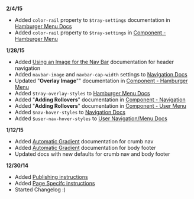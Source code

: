 **2/4/15**

- Added `color-rail` property to `$tray-settings` documentation in [Hamburger Menu Docs](boilerplate/docs/#hamburger-menu)
- Added `color-rail` property to `$tray-settings` in [Component - Hamburger Menu](boilerplate/tutorial-hamburger.md)

**1/28/15**

- Added [Using an Image for the Nav Bar](boilerplate/tutorial-nav/#using-an-image-for-the-nav-bar) documentation for header navigation
- Added `navbar-image` and `navbar-cap-width` settings to [Navigation Docs](boilerplate/docs/#navigation)
- Updated "**Overlay Image**"" documentation in [Component - Hamburger Menu](boilerplate/tutorial-hamburger.md)
- Added `$tray-overlay-styles` to [Hamburger Menu Docs](boilerplate/docs/#hamburger-menu)
- Added "**Adding Rollovers**" documentation in [Component - Navigation](boilerplate/tutorial-nav/#navbars-buttons)
- Added "**Adding Rollovers**" documentation in [Component - User Menu](boilerplate/tutorial-user/)
- Added `$nav-hover-styles` to [Navigation Docs](boilerplate/docs/#navigation)
- Added `$user-nav-hover-styles` to [User Navigation/Menu Docs](boilerplate/docs/#user-navigationmenu)


**1/12/15**  

- Added [Automatic Gradient](boilerplate/tutorial-crumbs/#automatic-gradient-fill) documentation for crumb nav
- Added [Automatic Gradient](boilerplate/tutorial-footer.md) documentation for body footer
- Updated docs with new defaults for crumb nav and body footer

**12/30/14**  

- Added [Publishing instructions](boilerplate/publishing.md)  
- Added [Page Specifc instructions](boilerplate/specific-pages.md)
- Started Changelog :)

